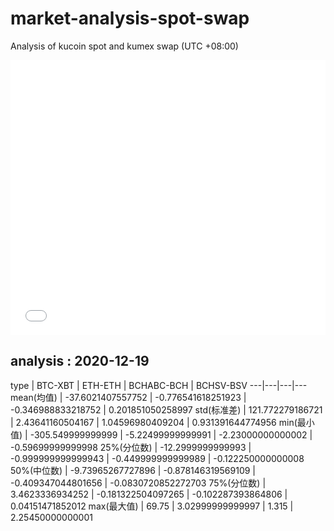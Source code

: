 # market-analysis-spot-swap
Analysis of kucoin spot and kumex swap (UTC +08:00)

<iframe width="100%" height="440" src="./data.html" frameborder="no" border="0" scrolling="no"></iframe>

## analysis : 2020-12-19

type | BTC-XBT | ETH-ETH | BCHABC-BCH | BCHSV-BSV 
---|---|---|---
mean(均值) | -37.6021407557752 | -0.776541618251923 | -0.346988833218752 | 0.201851050258997
std(标准差) | 121.772279186721 | 2.43641160504167 | 1.04596980409204 | 0.931391644774956
min(最小值) | -305.549999999999 | -5.22499999999991 | -2.23000000000002 | -0.59699999999998
25%(分位数) | -12.2999999999993 | -0.999999999999943 | -0.449999999999989 | -0.122250000000008
50%(中位数) | -9.73965267727896 | -0.878146319569109 | -0.409347044801656 | -0.0830720852272703
75%(分位数) | 3.4623336934252 | -0.181322504097265 | -0.102287393864806 | 0.04151471852012
max(最大值) | 69.75 | 3.02999999999997 | 1.315 | 2.25450000000001
